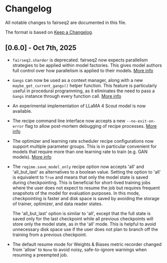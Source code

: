 # Changelog
All notable changes to fairseq2 are documented in this file.

The format is based on [Keep a Changelog](http://keepachangelog.com/en/1.0.0/).

## [0.6.0] - Oct 7th, 2025
- `fairseq2.sharder` is deprecated. fairseq2 now expects parallelism strategies
  to be applied within model factories. This gives model authors full control
  over how parallelism is applied to their models. [More info](https://github.com/facebookresearch/fairseq2/pull/1349) 
- `Gangs` can now be used as a context manager, along with a new `maybe_get_current_gangs()`
  helper function. This feature is particularly useful in procedural programming,
  as it eliminates the need to pass a `Gangs` instance through every function call.
  [More info](https://facebookresearch.github.io/fairseq2/stable/concepts/gang.html#how-to-use-gangs-in-deeply-nested-functions)
- An experimental implementation of LLaMA 4 Scout model is now available.
- The recipe command line interface now accepts a new `--no-exit-on-error` flag
  to allow post-mortem debugging of recipe processes. [More info](https://github.com/facebookresearch/fairseq2/pull/1337)
- The optimizer and learning rate scheduler recipe configurations now support
  multiple parameter groups. This is in particular convenient for models that
  require more than one learning rate to train (e.g. GAN models). [More info](https://github.com/facebookresearch/fairseq2/pull/1332)
- The `regime.save_model_only` recipe option now accepts 'all' and 'all_but_last'
  as alternatives to a boolean value. Setting the option to 'all' is equivalent
  to `True` and means that only the model state is saved during checkpointing.
  This is beneficial for short-lived training jobs where the user does not
  expect to resume the job but requires frequent snapshots of the model for
  evaluation purposes. In this mode, checkpointing is faster and disk space is
  saved by avoiding the storage of trainer, optimizer, and data reader states.

  The 'all_but_last' option is similar to 'all', except that the full state is
  saved only for the last checkpoint while all previous checkpoints will store
  only the model state, as in the 'all' mode. This is helpful to avoid
  unnecessary disk space use if the user does not plan to branch off the
  training from a previous checkpoint.
- The default resume mode for Weights & Biases metric recorder changed from
  'allow' to ``None`` to avoid noisy, safe-to-ignore warnings when resuming a
  preempted job.

